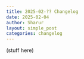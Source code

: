 ```yaml
---
title: 2025-02-?? Changelog
date: 2025-02-04
author: Sharur
layout: simple_post
categories: changelog
---
```

(stuff here)